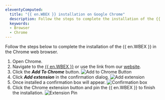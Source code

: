 ```yaml
---
eleventyComputed:
  title: "{{ en.WBEX }} installation on Google Chrome"
  description: Follow the steps to complete the installation of the {{ en.WBEX }} in the Chrome web browser.
  keywords:
  - Browser
  - Chrome
---
```

Follow the steps below to complete the installation of the {{ en.WBEX }} in the Chrome web browser.

1. Open Chrome.
1. Navigate to the [{{ en.WBEX }}](https://chromewebstore.google.com/detail/devolutions-workspace/neimonjjffhehnojilepgfejkneaidmo) or use the link from our [website](https://devolutions.net/workspace).
1. Click the ***Add To Chrome*** button.
![Add to Chrome Button](https://cdnweb.devolutions.net/docs/en/kb/KB4805.png)
1. Click ***Add extension*** in the confirmation dialog.
![Add extension](https://cdnweb.devolutions.net/docs/en/kb/KB4806.png)
1. Once installed a confirmation box will appear.
![Confirmation box](https://cdnweb.devolutions.net/docs/en/kb/KB4807.png)
1. Click the Chrome extension button and pin the {{ en.WBEX }} to finish the installation.
![Extension Pin](https://cdnweb.devolutions.net/docs/en/kb/KB4808.png)
